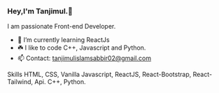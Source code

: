 ### Hey,I'm Tanjimul.👋
I am passionate Front-end Developer. 

- 🌱 I’m currently learning ReactJs
- ☘️ I like to code C++, Javascript and Python.
- 📫 Contact: tanjimulislamsabbir02@gmail.com

Skills
HTML, CSS, Vanilla Javascript, ReactJS, React-Bootstrap,
React-Tailwind, Api.
C++, Python.
